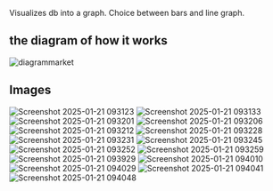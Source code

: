 Visualizes db into a graph.
Choice between bars and line graph.

## the diagram of how it works
![diagrammarket](https://github.com/user-attachments/assets/a66871a2-c0c2-4fcc-9783-2bd956bd4250)


## Images
![Screenshot 2025-01-21 093123](https://github.com/user-attachments/assets/6dcb58eb-b399-4e42-b514-4d1121c6daed)
![Screenshot 2025-01-21 093133](https://github.com/user-attachments/assets/6d8edc02-819d-4bb3-8e85-da00a6d7c419)
![Screenshot 2025-01-21 093201](https://github.com/user-attachments/assets/6465f9a1-b19d-4691-b1d4-96a56f83b77b)
![Screenshot 2025-01-21 093206](https://github.com/user-attachments/assets/94860843-7312-44f9-a524-a9aad41782d3)
![Screenshot 2025-01-21 093212](https://github.com/user-attachments/assets/5fda59c1-eff2-4188-8684-7fec6200a6d6)
![Screenshot 2025-01-21 093228](https://github.com/user-attachments/assets/41518bc9-ae1b-42c6-aa40-f749f9011687)
![Screenshot 2025-01-21 093231](https://github.com/user-attachments/assets/e45dd0ec-7c61-4e13-8839-361c7a5395bc)
![Screenshot 2025-01-21 093245](https://github.com/user-attachments/assets/bdc8387b-1cdd-4d8c-a597-7ec461621802)
![Screenshot 2025-01-21 093252](https://github.com/user-attachments/assets/2dd2f48e-dc6a-4ef1-8fb9-a7ba30cd1768)
![Screenshot 2025-01-21 093259](https://github.com/user-attachments/assets/83ee0f7c-099d-4f99-b3fd-74e8c4f2077e)
![Screenshot 2025-01-21 093929](https://github.com/user-attachments/assets/d41cb144-efc9-4cad-9833-a8f499fdbf9c)
![Screenshot 2025-01-21 094010](https://github.com/user-attachments/assets/e89b7eda-5787-45ad-ba6e-03cead3cad9e)
![Screenshot 2025-01-21 094029](https://github.com/user-attachments/assets/312d85f2-06df-4795-a049-5fa1a89471d5)
![Screenshot 2025-01-21 094041](https://github.com/user-attachments/assets/21a19f78-492a-4b50-9e7a-2a81dd72e491)
![Screenshot 2025-01-21 094048](https://github.com/user-attachments/assets/64141165-b4ab-4986-9f90-f32165b7327a)
